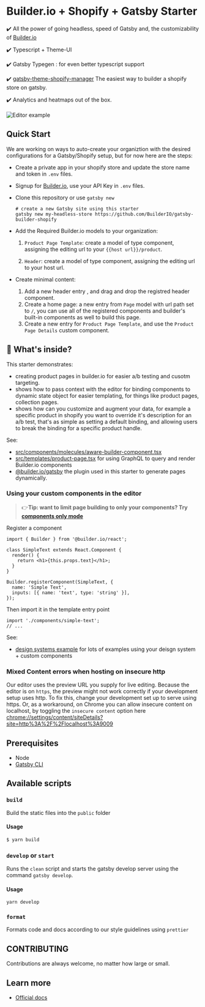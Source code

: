 # Builder.io + Shopify + Gatsby Starter

:heavy_check_mark: All the power of going headless, speed of Gatsby and, the customizability of [Builder.io](https://builder.io)

:heavy_check_mark: Typescript + Theme-UI

:heavy_check_mark: Gatsby Typegen : for even better typescript support

:heavy_check_mark: [gatsby-theme-shopify-manager](https://github.com/thetrevorharmon/gatsby-theme-shopify-manager) The easiest way to builder a shopify store on gatsby.

:heavy_check_mark: Analytics and heatmaps out of the box.
<br />
<br />
<img src="https://imgur.com/HjBWIbv.gif" alt="Editor example" />

## Quick Start

We are working on ways to auto-create your organiztion with the desired configurations for a Gatsby/Shopify setup, but for now here are the steps:

- Create a private app in your shopify store and update the store name and token in `.env` files.

- Signup for [Builder.io](https://builder.io/signup), use your API Key in `.env` files.

- Clone this repository or use `gatsby new`

  ```shell
  # create a new Gatsby site using this starter
  gatsby new my-headless-store https://github.com/BuilderIO/gatsby-builder-shopify
  ```

- Add the Required Builder.io models to your organization:

  1.  `Product Page Template`: create a model of type component, assigning the editing url to your `{{host url}}/product`.

  2.  `Header`: create a model of type component, assigning the editing url to your host url.

- Create minimal content:
  1. Add a new header entry , and drag and drop the registred header component.
  2. Create a home page: a new entry from `Page` model with url path set to `/`, you can use all of the registered components and builder's built-in components as well to build this page.
  3. Create a new entry for `Product Page Template`, and use the `Product Page Details` custom component.

## 🧐 What's inside?

This starter demonstrates:

- creating product pages in builder.io for easier a/b testing and cusotm targeting.
- shows how to pass context with the editor for binding components to dynamic state object for easier templating, for things like product pages, collection pages.
- shows how can you customize and augment your data, for example a specific product in shopify you want to override it's description for an a/b test, that's as simple as setting a default binding, and allowing users to break the binding for a specific product handle.

See:

- [src/components/molecules/aware-builder-component.tsx](src/components/molecules/aware-builder-component.tsx)
- [src/templates/product-page.tsx](src/templates/product-page.tsx) for using GraphQL to query and render Builder.io components
- [@builder.io/gatsby](https://github.com/builderio/builder/tree/master/packages/gatsby) the plugin used in this starter to generate pages dynamically.

### Using your custom components in the editor

> 👉**Tip: want to limit page building to only your components? Try [components only mode](https://builder.io/c/docs/guides/components-only-mode)**

Register a component

```tsx
import { Builder } from '@builder.io/react';

class SimpleText extends React.Component {
  render() {
    return <h1>{this.props.text}</h1>;
  }
}

Builder.registerComponent(SimpleText, {
  name: 'Simple Text',
  inputs: [{ name: 'text', type: 'string' }],
});
```

Then import it in the template entry point

```tsx
import './components/simple-text';
// ...
```

See:

- [design systems example](https://github.com/BuilderIO/builder/tree/master/examples/react-design-system) for lots of examples using your deisgn system + custom components

### Mixed Content errors when hosting on insecure http

Our editor uses the preview URL you supply for live editing. Because the editor is on `https`, the preview might not work correctly if your development setup uses http. To fix this, change your development set up to serve using https. Or, as a workaround, on Chrome you can allow insecure content on localhost, by toggling the `insecure content` option here [chrome://settings/content/siteDetails?site=http%3A%2F%2Flocalhost%3A9009](chrome://settings/content/siteDetails?site=http%3A%2F%2Flocalhost%3A8000)

## Prerequisites

- Node
- [Gatsby CLI](https://www.gatsbyjs.org/docs/)

## Available scripts

### `build`

Build the static files into the `public` folder

#### Usage

```sh
$ yarn build
```

### `develop` or `start`

Runs the `clean` script and starts the gatsby develop server using the command `gatsby develop`.

#### Usage

```sh
yarn develop
```

### `format`

Formats code and docs according to our style guidelines using `prettier`

## CONTRIBUTING

Contributions are always welcome, no matter how large or small.

## Learn more

- [Official docs](https://www.builder.io/c/docs/getting-started)
